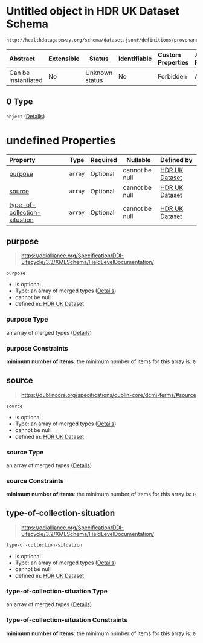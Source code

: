 # Untitled object in HDR UK Dataset Schema

```txt
http://healthdatagateway.org/schema/dataset.json#/definitions/provenance/properties/origin/allOf/0
```




| Abstract            | Extensible | Status         | Identifiable | Custom Properties | Additional Properties | Access Restrictions | Defined In                                                                 |
| :------------------ | ---------- | -------------- | ------------ | :---------------- | --------------------- | ------------------- | -------------------------------------------------------------------------- |
| Can be instantiated | No         | Unknown status | No           | Forbidden         | Allowed               | none                | [dataset.schema.json\*](../out/dataset.schema.json "open original schema") |

## 0 Type

`object` ([Details](dataset-definitions-origin.md))

# undefined Properties

| Property                                                      | Type    | Required | Nullable       | Defined by                                                                                                                                                                             |
| :------------------------------------------------------------ | ------- | -------- | -------------- | :------------------------------------------------------------------------------------------------------------------------------------------------------------------------------------- |
| [purpose](#purpose)                                           | `array` | Optional | cannot be null | [HDR UK Dataset](dataset-definitions-origin-properties-purpose.md "http&#x3A;//healthdatagateway.org/schema/dataset.json#/definitions/origin/properties/purpose")                      |
| [source](#source)                                             | `array` | Optional | cannot be null | [HDR UK Dataset](dataset-definitions-origin-properties-source.md "http&#x3A;//healthdatagateway.org/schema/dataset.json#/definitions/origin/properties/source")                        |
| [type-of-collection-situation](#type-of-collection-situation) | `array` | Optional | cannot be null | [HDR UK Dataset](dataset-definitions-origin-properties-setting.md "http&#x3A;//healthdatagateway.org/schema/dataset.json#/definitions/origin/properties/type-of-collection-situation") |

## purpose




> <https://ddialliance.org/Specification/DDI-Lifecycle/3.3/XMLSchema/FieldLevelDocumentation/>
>

`purpose`

-   is optional
-   Type: an array of merged types ([Details](dataset-definitions-origin-properties-purpose-items.md))
-   cannot be null
-   defined in: [HDR UK Dataset](dataset-definitions-origin-properties-purpose.md "http&#x3A;//healthdatagateway.org/schema/dataset.json#/definitions/origin/properties/purpose")

### purpose Type

an array of merged types ([Details](dataset-definitions-origin-properties-purpose-items.md))

### purpose Constraints

**minimum number of items**: the minimum number of items for this array is: `0`

## source




> <https://dublincore.org/specifications/dublin-core/dcmi-terms/#source>
>

`source`

-   is optional
-   Type: an array of merged types ([Details](dataset-definitions-origin-properties-source-items.md))
-   cannot be null
-   defined in: [HDR UK Dataset](dataset-definitions-origin-properties-source.md "http&#x3A;//healthdatagateway.org/schema/dataset.json#/definitions/origin/properties/source")

### source Type

an array of merged types ([Details](dataset-definitions-origin-properties-source-items.md))

### source Constraints

**minimum number of items**: the minimum number of items for this array is: `0`

## type-of-collection-situation




> <https://ddialliance.org/Specification/DDI-Lifecycle/3.2/XMLSchema/FieldLevelDocumentation/>
>

`type-of-collection-situation`

-   is optional
-   Type: an array of merged types ([Details](dataset-definitions-origin-properties-setting-items.md))
-   cannot be null
-   defined in: [HDR UK Dataset](dataset-definitions-origin-properties-setting.md "http&#x3A;//healthdatagateway.org/schema/dataset.json#/definitions/origin/properties/type-of-collection-situation")

### type-of-collection-situation Type

an array of merged types ([Details](dataset-definitions-origin-properties-setting-items.md))

### type-of-collection-situation Constraints

**minimum number of items**: the minimum number of items for this array is: `0`
